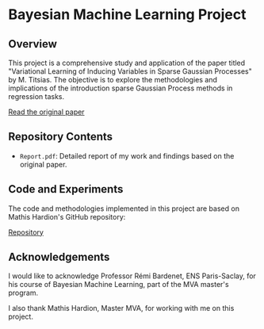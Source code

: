 # Bayesian Machine Learning Project

## Overview

This project is a comprehensive study and application of the paper titled "Variational Learning of Inducing Variables in Sparse Gaussian Processes" by M. Titsias. The objective is to explore the methodologies and implications of the introduction sparse Gaussian Process methods in regression tasks.

[Read the original paper](https://proceedings.mlr.press/v5/titsias09a.html)

## Repository Contents

- `Report.pdf`: Detailed report of my work and findings based on the original paper.

## Code and Experiments

The code and methodologies implemented in this project are based on Mathis Hardion's GitHub repository:

[Repository](https://github.com/mhardion/VARSGP)

## Acknowledgements

I would like to acknowledge Professor Rémi Bardenet, ENS Paris-Saclay, for his course of Bayesian Machine Learning, part of the MVA master's program.

I also thank Mathis Hardion, Master MVA, for working with me on this project.
